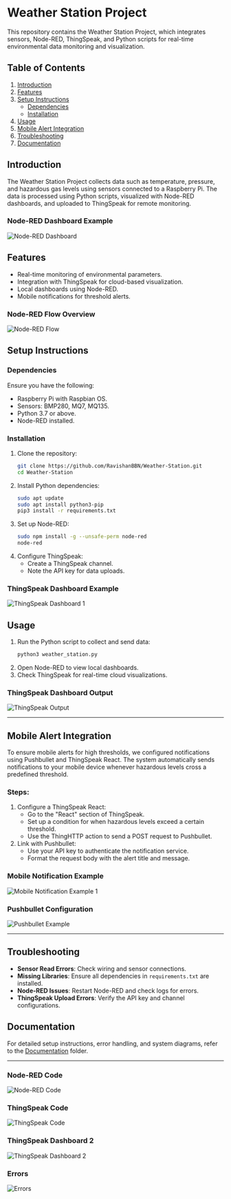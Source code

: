 # Weather Station Project

This repository contains the Weather Station Project, which integrates sensors, Node-RED, ThingSpeak, and Python scripts for real-time environmental data monitoring and visualization.

## Table of Contents

1. [Introduction](#introduction)
2. [Features](#features)
3. [Setup Instructions](#setup-instructions)
   - [Dependencies](#dependencies)
   - [Installation](#installation)
4. [Usage](#usage)
5. [Mobile Alert Integration](#mobile-alert-integration)
6. [Troubleshooting](#troubleshooting)
7. [Documentation](#documentation)

## Introduction

The Weather Station Project collects data such as temperature, pressure, and hazardous gas levels using sensors connected to a Raspberry Pi. The data is processed using Python scripts, visualized with Node-RED dashboards, and uploaded to ThingSpeak for remote monitoring.

### Node-RED Dashboard Example
![Node-RED Dashboard](./Images/NoderedDash.jpg)

## Features

- Real-time monitoring of environmental parameters.
- Integration with ThingSpeak for cloud-based visualization.
- Local dashboards using Node-RED.
- Mobile notifications for threshold alerts.

### Node-RED Flow Overview
![Node-RED Flow](./Images/Noderedflow.jpg)

## Setup Instructions

### Dependencies

Ensure you have the following:

- Raspberry Pi with Raspbian OS.
- Sensors: BMP280, MQ7, MQ135.
- Python 3.7 or above.
- Node-RED installed.

### Installation

1. Clone the repository:
   ```bash
   git clone https://github.com/RavishanBBN/Weather-Station.git
   cd Weather-Station
   ```
2. Install Python dependencies:
   ```bash
   sudo apt update
   sudo apt install python3-pip
   pip3 install -r requirements.txt
   ```
3. Set up Node-RED:
   ```bash
   sudo npm install -g --unsafe-perm node-red
   node-red
   ```
4. Configure ThingSpeak:
   - Create a ThingSpeak channel.
   - Note the API key for data uploads.

### ThingSpeak Dashboard Example
![ThingSpeak Dashboard 1](./Images/ThingspeakDash1.jpg)

## Usage

1. Run the Python script to collect and send data:
   ```bash
   python3 weather_station.py
   ```
2. Open Node-RED to view local dashboards.
3. Check ThingSpeak for real-time cloud visualizations.

### ThingSpeak Dashboard Output
![ThingSpeak Output](./Images/thingspeakout.jpg)

---

## Mobile Alert Integration

To ensure mobile alerts for high thresholds, we configured notifications using Pushbullet and ThingSpeak React. The system automatically sends notifications to your mobile device whenever hazardous levels cross a predefined threshold.

### Steps:
1. Configure a ThingSpeak React:
   - Go to the "React" section of ThingSpeak.
   - Set up a condition for when hazardous levels exceed a certain threshold.
   - Use the ThingHTTP action to send a POST request to Pushbullet.
2. Link with Pushbullet:
   - Use your API key to authenticate the notification service.
   - Format the request body with the alert title and message.

### Mobile Notification Example
![Mobile Notification Example 1](./Images/mobile_alert_1.jpg)

### Pushbullet Configuration
![Pushbullet Example](./Images/mobile_alert_2.jpg)

---

## Troubleshooting

- **Sensor Read Errors**: Check wiring and sensor connections.
- **Missing Libraries**: Ensure all dependencies in `requirements.txt` are installed.
- **Node-RED Issues**: Restart Node-RED and check logs for errors.
- **ThingSpeak Upload Errors**: Verify the API key and channel configurations.

## Documentation

For detailed setup instructions, error handling, and system diagrams, refer to the [Documentation](./Documentation) folder.

---
### Node-RED Code
![Node-RED Code](./Images/noderedcode.jpg)

### ThingSpeak Code
![ThingSpeak Code](./Images/thingspeakcode.jpg)

### ThingSpeak Dashboard 2
![ThingSpeak Dashboard 2](./Images/ThingspeakDash2.jpg)

### Errors
![Errors](./Images/error.jpg)
